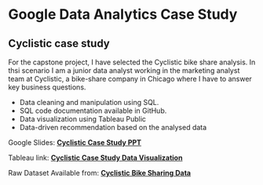 # Google Data Analytics Case Study
## Cyclistic case study
For the capstone project, I have selected the Cyclistic bike share analysis. In thsi scenario I am a  junior data analyst working in the marketing analyst team at Cyclistic, a bike-share company in Chicago where I have to answer key business questions.


- Data cleaning and manipulation using SQL.
- SQL code documentation available in GitHub.
- Data visualization using Tableau Public
- Data-driven recommendation based on the analysed data

Google Slides: **<a href="https://docs.google.com/presentation/d/e/2PACX-1vQiWt6izBTC32yJHovuj8HV1oZOB4DDa0I45GkQCuEXQYMteLpssIdzTkbOu77H2WQEYCxfiTj5a_8a/pub?start=false&loop=false&delayms=15000" rel="nofollow">Cyclistic Case Study PPT</a>**

Tableau link: **<a href="https://public.tableau.com/views/Cyclistic_case_study_16433762425800/Trips_by_month?:language=en-US&:display_count=n&:origin=viz_share_link" rel="nofollow">Cyclistic Case Study Data Visualization</a>**

Raw Dataset Available from: **<a href="https://divvy-tripdata.s3.amazonaws.com/index.html" rel="nofollow">Cyclistic Bike Sharing Data</a>**
